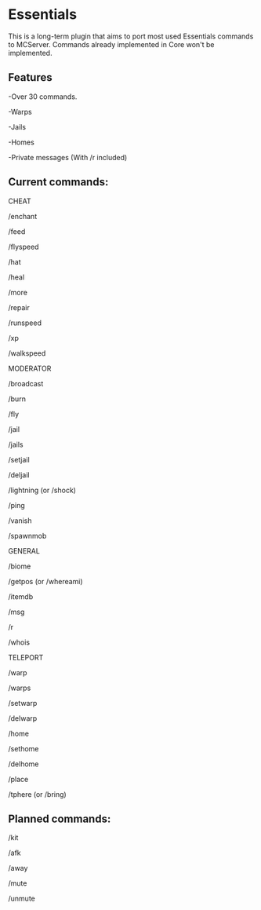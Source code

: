 Essentials
===========

This is a long-term plugin that aims to port most used Essentials commands to MCServer. Commands already implemented in Core won't be implemented.

Features
---
-Over 30 commands.

-Warps

-Jails

-Homes

-Private messages (With /r included)

Current commands:
---
CHEAT

/enchant

/feed

/flyspeed

/hat

/heal

/more

/repair

/runspeed

/xp

/walkspeed

MODERATOR

/broadcast

/burn

/fly

/jail

/jails

/setjail

/deljail

/lightning (or /shock)

/ping

/vanish

/spawnmob

GENERAL

/biome

/getpos (or /whereami)

/itemdb

/msg

/r

/whois

TELEPORT

/warp

/warps

/setwarp

/delwarp

/home

/sethome

/delhome

/place

/tphere (or /bring)

Planned commands:
---

/kit

/afk

/away

/mute

/unmute